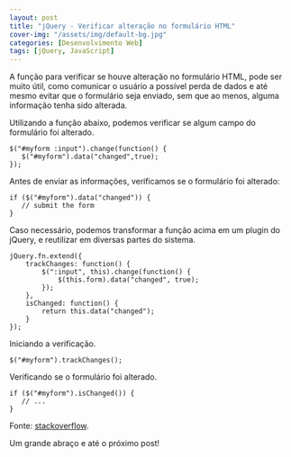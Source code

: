 ```yaml
---
layout: post
title: "jQuery - Verificar alteração no formulário HTML"
cover-img: "/assets/img/default-bg.jpg"
categories: [Desenvolvimento Web]
tags: [jQuery, JavaScript]
---
```


A função para verificar se houve alteração no formulário HTML, pode ser muito útil, como comunicar o usuário a possível perda de dados e até mesmo evitar que o formulário seja enviado, sem que ao menos, alguma informação tenha sido alterada.

Utilizando a função abaixo, podemos verificar se algum campo do formulário foi alterado.

    $("#myform :input").change(function() {
       $("#myform").data("changed",true);
    });

Antes de enviar as informações, verificamos se o formulário foi alterado:

    if ($("#myform").data("changed")) {
       // submit the form
    }

Caso necessário, podemos transformar a função acima em um plugin do jQuery, e reutilizar em diversas partes do sistema.

    jQuery.fn.extend({
    	trackChanges: function() {
    		$(":input", this).change(function() {
    			$(this.form).data("changed", true);
    		});
    	},
    	isChanged: function() {
    		return this.data("changed");
    	}
    });

Iniciando a verificação.

    $("#myform").trackChanges();

Verificando se o formulário foi alterado.

    if ($("#myform").isChanged()) {
       // ...
    }

Fonte:
<a href="http://stackoverflow.com/questions/959670/generic-way-to-detect-if-html-form-is-edited" target="\_blank">stackoverflow</a>.

Um grande abraço e até o próximo post!
